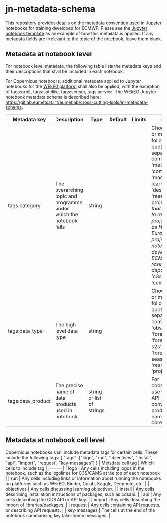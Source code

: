 # jn-metadata-schema
This repository provides details on the metadata convention used in Jupyter notebooks for training developed for ECMWF. Please see the [Jupyter notebook template](https://github.com/ecmwf-training/jupyter-template/blob/main/jupyter-notebook-template.ipynb) as an example of how this metadata is applied. If any metadata fields are irrelevant to the topic of the notebook, leave them blank.

## Metadata at notebook level
For notebook level metadata, the following table lists the metadata keys and their descriptions that shall be included in each notebook.

For Copernicus notebooks, additional metadata applied to Jupyter notebooks for the [WEkEO platform](https://www.wekeo.eu/) shall also be applied, with the exception of tags:orbit, tags:satellite, tags:sensor, tags:service. The WEkEO Jupyter notebook metadata schema is described here: https://gitlab.eumetsat.int/eumetlab/cross-cutting-tools/jn-metadata-schema.

| Metadata key | Description | Type | Default | Limits | Notes |
|---|---|---|---|---|---|
| tags:category | The overarching topic and programme under which the notebook falls | string | | | Choose one or more of the following, in quotes, separated by commas: 'meteorology', 'computing', 'machine-learning', 'destine', 'research-project' (*note that this refers to research projects, such as Horizon Europe projects, not notebooks developed in ECMWF research department*), 'c3s', 'cams', 'cems'. |
| tags:data_type | The high level data type | string | | | Choose one or more of the following, in quotes, separated by commas: 'observation', 'forecast', 'forecast-s2s', 'forecast-seasonal', 'reanalysis', 'projection' |
| tags:data_product | The precise name of data products used in notebook | string or list of strings | | | For copernicus, use CDS/ADS API convention for product names. For core/DestinE... |

## Metadata at notebook cell level
Copernicus notebooks shall include metadata tags for certain cells. These include the following tags:
{
    "tags": ["logo", "run", "objectives", "install", "api", "import", "request", "key-messages"]
}
| Metadata cell tag | Which cells to include tag |
|---|---|
| logo | Any cells including logos in the notebook, such as the logolines for C3S/CAMS at the top of each notebook |
| run | Any cells including links or information about running the notebooks on platforms such as WEkEO, Binder, Colab, Kaggle, Deepnote, etc. |
| objectives | Any cells discussing learning objectives. |
| install | Any cells describing installation instructions of packages, such as cdsapi. |
| api | Any cells describing the CDS API or API key. |
| import | Any cells describing the import of libraries/packages. |
| request | Any cells containing API requests, or describing API requests. |
| key-messages | The cells at the end of the notebook summarising key take-home messages. |
